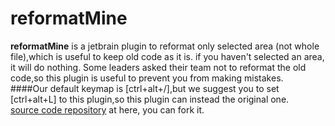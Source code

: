 # reformatMine

<!-- Plugin description -->
**reformatMine** is a jetbrain plugin to reformat only selected area (not whole file),which is useful to keep old code as it is.
if you haven't selected an area, it will do nothing. Some leaders asked their team not to reformat the old code,so this
plugin is useful to prevent you from making mistakes.   
####Our default keymap is [ctrl+alt+/],but we suggest you to set [ctrl+alt+L] to this plugin,so this plugin can instead the original one.   
[source code repository][gh:repo] at here, you can fork it.


[gh:repo]: https://github.com/lj92458/reformatMine
<!-- Plugin description end -->
